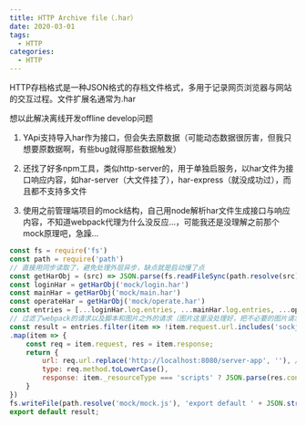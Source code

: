 ```yaml
---
title: HTTP Archive file（.har）
date: 2020-03-01
tags:
  - HTTP
categories:
  - HTTP
---
```


HTTP存档格式是一种JSON格式的存档文件格式，多用于记录网页浏览器与网站的交互过程。文件扩展名通常为.har





想以此解决离线开发offline develop问题

1. YApi支持导入har作为接口，但会失去原数据（可能动态数据很厉害，但我只想要原数据啊，有些bug就得那些数据触发）

2. 还找了好多npm工具，类似http-server的，用于单独启服务，以har文件为接口响应内容，如har-server（大文件挂了），har-express（就没成功过），而且都不支持多文件

3. 使用之前管理端项目的mock结构，自己用node解析har文件生成接口与响应内容，不知道webpack代理为什么没反应...，可能我还是没理解之前那个mock原理吧，急躁...

 

```javascript
const fs = require('fs')
const path = require('path')
// 直接用同步读取了，避免处理外层异步，缺点就是启动慢了点
const getHarObj = (src) => JSON.parse(fs.readFileSync(path.resolve(src), 'utf8'))
const loginHar = getHarObj('mock/login.har')
const mainHar = getHarObj('mock/main.har')
const operateHar = getHarObj('mock/operate.har')
const entries = [...loginHar.log.entries, ...mainHar.log.entries, ...operateHar.log.entries]
// 过滤了webpack的请求以及脚本和图片之外的请求（图片这里没处理好，把不必要的图片请求也包含进来了，只想要节点头像）
const result = entries.filter(item => !item.request.url.includes('sockjs-node') && item.request.url.includes('server-app') && ['scripts', 'image'].includes(item._resourceType))
.map(item => {
    const req = item.request, res = item.response; 
    return {
        url: req.url.replace('http://localhost:8080/server-app', ''), // 这个url替换写得很死啊...
        type: req.method.toLowerCase(), 
        response: item._resourceType === 'scripts' ? JSON.parse(res.content.text) : res.content.text
    }
})
fs.writeFile(path.resolve('mock/mock.js'), 'export default ' + JSON.stringify(result), 'utf8', () => {})
export default result;
```